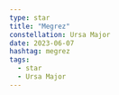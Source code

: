 ```yaml
---
type: star
title: "Megrez"
constellation: Ursa Major
date: 2023-06-07
hashtag: megrez
tags:
  - star
  - Ursa Major
---
```

